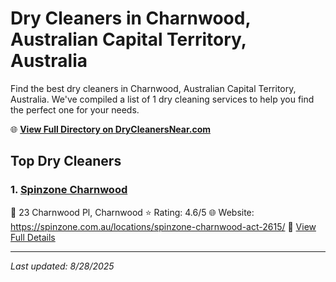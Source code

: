 # Dry Cleaners in Charnwood, Australian Capital Territory, Australia

Find the best dry cleaners in Charnwood, Australian Capital Territory, Australia. We've compiled a list of 1 dry cleaning services to help you find the perfect one for your needs.

🌐 **[View Full Directory on DryCleanersNear.com](https://drycleanersnear.com/city/Australia/Australian%20Capital%20Territory/Charnwood)**

## Top Dry Cleaners

### 1. [Spinzone Charnwood](https://drycleanersnear.com/dryCleaner/68a2896fe025a3a8d28d3b35/spinzone-charnwood)
📍 23 Charnwood Pl, Charnwood
⭐ Rating: 4.6/5
🌐 Website: https://spinzone.com.au/locations/spinzone-charnwood-act-2615/
🔗 [View Full Details](https://drycleanersnear.com/dryCleaner/68a2896fe025a3a8d28d3b35/spinzone-charnwood)


---

*Last updated: 8/28/2025*
